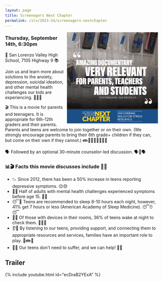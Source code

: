 ```yaml
---
layout: page
title: Screenagers Next Chapter
permalink: /slv/2023-24/screenagers-nextchapter
---
```

<img align="right" src="/docs/assets/images/screenager_facts.gif" width="300">

### Thursday, September 14th, 6:30pm

🏫 San Lorenzo Valley High School, 7105 Highway 9 📚

Join us and learn more about solutions to the anxiety, depression, suicidal ideation, and other mental health challenges our kids are experiencing. 💪😌🧠

🎬 This is a movie for parents and teenagers. It is appropriate for 6th-12th graders and their parents. Parents and teens are welcome to join together or on their own. (We strongly encourage parents to bring their 6th grade+ children if they can, but come on their own if they cannot.) 👪👩‍👧👩‍👦🧑‍🤝‍🧑

🗣️ Followed by an optional 30-minute counselor-led discussion. 🗣️🤝🗣️

### 📊🎬 Facts this movie discusses include 🧠💡

* 📉 Since 2012, there has been a 50% increase in teens reporting depressive symptoms. 😔😞
* 👦👧 Half of adults with mental health challenges experienced symptoms before age 15. 🚻💔
* 😴🌙 Teens are recommended to sleep 8-10 hours each night, however, 41% get 7 hours or less (American Academy of Sleep Medicine). 😴⏰😴
* 📱💤 Of those with devices in their rooms, 36% of teens wake at night to check them. 📱🌙😴
* 👂💙 By listening to our teens, providing support, and connecting them to appropriate resources and services, families have an important role to play. 🤝👪💼
* 🤝💪 Our teens don't need to suffer, and we can help! 🤗🙌

## Trailer

{% include youtube.html id="ecDraB2YExA" %}
